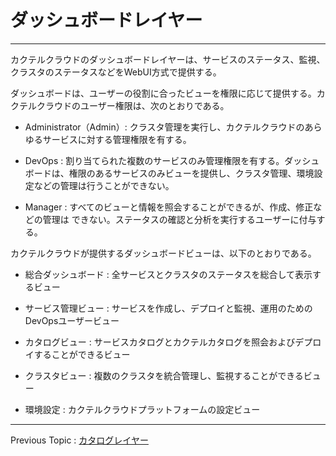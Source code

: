 # ダッシュボードレイヤー

---

カクテルクラウドのダッシュボードレイヤーは、サービスのステータス、監視、クラスタのステータスなどをWebUI方式で提供する。

ダッシュボードは、ユーザーの役割に合ったビューを権限に応じて提供する。カクテルクラウドのユーザー権限は、次のとおりである。

* Administrator（Admin）: クラスタ管理を実行し、カクテルクラウドのあらゆるサービスに対する管理権限を有する。

* DevOps : 割り当てられた複数のサービスのみ管理権限を有する。ダッシュボードは、権限のあるサービスのみビューを提供し、クラスタ管理、環境設定などの管理は行うことができない。

* Manager : すべてのビューと情報を照会することができるが、作成、修正などの管理は できない。ステータスの確認と分析を実行するユーザーに付与する。

カクテルクラウドが提供するダッシュボードビューは、以下のとおりである。

* 総合ダッシュボード : 全サービスとクラスタのステータスを総合して表示するビュー

* サービス管理ビュー : サービスを作成し、デプロイと監視、運用のためのDevOpsユーザービュー

* カタログビュー : サービスカタログとカクテルカタログを照会およびデプロイすることができるビュー

* クラスタビュー : 複数のクラスタを統合管理し、監視することができるビュー

* 環境設定 : カクテルクラウドプラットフォームの設定ビュー

---

Previous Topic : [カタログレイヤー](/catalog-layer-ce74-d0c8-b85c-adf8-b808-c774-c5b429.md)

